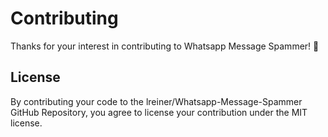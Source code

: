 # Contributing

Thanks for your interest in contributing to Whatsapp Message Spammer! :tada:

## License

By contributing your code to the lreiner/Whatsapp-Message-Spammer GitHub Repository, you agree to license your contribution under the MIT license.
